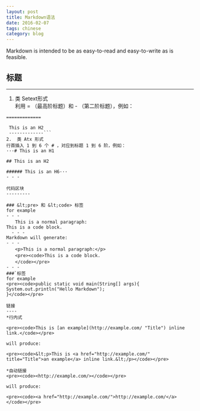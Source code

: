 ```yaml
---
layout: post
title: Markdown语法
date: 2016-02-07
tags: chinese
category: blog
---
```


Markdown is intended to be as easy-to-read and easy-to-write as is feasible.

标题
-----------

- - -
1.  类 Setext形式  
利用 = （最高阶标题）和 - （第二阶标题），例如：  
```This is an H1  
=============  
  
 This is an H2  
 -------------```
2.  类 Atx 形式  
行首插入 1 到 6 个 # ，对应到标题 1 到 6 阶，例如：  
···# This is an H1  
  
## This is an H2  
  
###### This is an H6···  
- - -

代码区块
---------

### &lt;pre> 和 &lt;code> 标签  
for example  
- - -
　　This is a normal paragraph:
This is a code block.
  - - -
Markdown will generate:
- - -
　　<p>This is a normal paragraph:</p>
　　<pre><code>This is a code block.
　　</code></pre>
- - -
###`标签
for example
<pre><code>public static void main(String[] args){
System.out.println("Hello Markdown");
}</code></pre>

链接
----
*行内式

<pre><code>This is [an example](http://example.com/ "Title") inline link.</code></pre>

will produce:

<pre><code>&lt;p>This is <a href="http://example.com/" title="Title">an example</a> inline link.&lt;/p></code></pre>

*自动链接
<pre><code><http://example.com/></code></pre>

will produce:

<pre><code><a href="http://example.com/">http://example.com/</a></code></pre>
